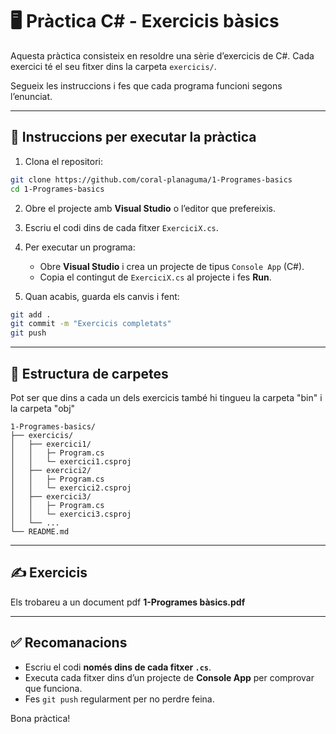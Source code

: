 # 🖥️ Pràctica C# - Exercicis bàsics

Aquesta pràctica consisteix en resoldre una sèrie d’exercicis de C#. Cada exercici té el seu fitxer dins la carpeta `exercicis/`.  

Segueix les instruccions i fes que cada programa funcioni segons l’enunciat.  

---

## 📌 Instruccions per executar la pràctica
1. Clona el repositori:
```bash
git clone https://github.com/coral-planaguma/1-Programes-basics
cd 1-Programes-basics
````

2. Obre el projecte amb **Visual Studio** o l’editor que prefereixis.
3. Escriu el codi dins de cada fitxer `ExerciciX.cs`.
4. Per executar un programa:

   * Obre **Visual Studio** i crea un projecte de tipus `Console App` (C#).
   * Copia el contingut de `ExerciciX.cs` al projecte i fes **Run**.
5. Quan acabis, guarda els canvis i fent:

```bash
git add .
git commit -m "Exercicis completats"
git push
```

---

## 📂 Estructura de carpetes
Pot ser que dins a cada un dels exercicis també hi tingueu la carpeta "bin" i la carpeta "obj"
```
1-Programes-basics/
├── exercicis/
│   ├── exercici1/
│   │   ├─ Program.cs
│   │   └─ exercici1.csproj
│   ├── exercici2/
│   │   ├─ Program.cs
│   │   └─ exercici2.csproj
│   ├── exercici3/
│   │   ├─ Program.cs
│   │   └─ exercici3.csproj
│   └── ...
└── README.md
```

---

## ✍️ Exercicis

Els trobareu a un document pdf **1-Programes bàsics.pdf**

---

## ✅ Recomanacions

* Escriu el codi **només dins de cada fitxer `.cs`**.
* Executa cada fitxer dins d’un projecte de **Console App** per comprovar que funciona.
* Fes `git push` regularment per no perdre feina.

Bona pràctica!
